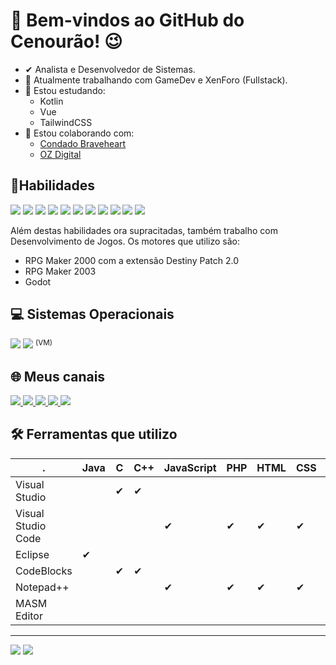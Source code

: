 # 🥕 Bem-vindos ao GitHub do Cenourão! 😉

- ✔ Analista e Desenvolvedor de Sistemas.
- 🔭 Atualmente trabalhando com GameDev e XenForo (Fullstack).
- 🌱 Estou estudando:
	- Kotlin
	- Vue
	- TailwindCSS
- 👯 Estou colaborando com:
	- [Condado Braveheart](https://github.com/CondadoBraveheart)
	- [OZ Digital](https://github.com/Dominikanes)

## 🌟Habilidades
<div>
  <img src="https://img.shields.io/badge/HTML5-E34F26?style=for-the-badge&logo=html5&logoColor=white" />
  <img src="https://img.shields.io/badge/CSS3-1572B6?style=for-the-badge&logo=css3&logoColor=white" />
  <img src="https://img.shields.io/badge/JavaScript-323330?style=for-the-badge&logo=javascript&logoColor=F7DF1E" />
  <img src="https://img.shields.io/badge/C-00599C?style=for-the-badge&logo=c&logoColor=white" />
  <img src="https://img.shields.io/badge/C%2B%2B-00599C?style=for-the-badge&logo=c%2B%2B&logoColor=white" />
  <img src="https://img.shields.io/badge/Java-ED8B00?style=for-the-badge&logo=java&logoColor=white" />
  <img src="https://img.shields.io/badge/PHP-777BB4?style=for-the-badge&logo=php&logoColor=white" />
  <img src="https://img.shields.io/badge/Vue.js-35495E?style=for-the-badge&logo=vue.js&logoColor=4FC08D" />
  <img src="https://img.shields.io/badge/Laravel-FF2D20?style=for-the-badge&logo=laravel&logoColor=white" />
  <img src="https://img.shields.io/badge/MySQL-00000F?style=for-the-badge&logo=mysql&logoColor=white" />
  <img src="https://img.shields.io/badge/SQLite-07405E?style=for-the-badge&logo=sqlite&logoColor=white" /> 
</div>

Além destas habilidades ora supracitadas, também trabalho com Desenvolvimento de Jogos. Os motores que utilizo são:
- RPG Maker 2000 com a extensão Destiny Patch 2.0
- RPG Maker 2003
- Godot

## 💻 Sistemas Operacionais
<div>
	<img src="https://img.shields.io/badge/Windows-0078D6?style=for-the-badge&logo=windows&logoColor=white" />
	<img src="https://img.shields.io/badge/Ubuntu-E95420?style=for-the-badge&logo=ubuntu&logoColor=white" />
	<sup>(VM)</sup>
</div>

## 🌐 Meus canais
<div>
	<a href="https://twitter.com/DrXGB" target="_blank">
		<img src="https://img.shields.io/badge/Twitter-1DA1F2?style=for-the-badge&logo=twitter&logoColor=white" />
	</a>
	<a href="https://www.youtube.com/channel/UCyZxoAiTa1Nih2V8ONhsizQ" target="_blank">
		<img src="https://img.shields.io/badge/YouTube-FF0000?style=for-the-badge&logo=youtube&logoColor=white" />
	</a>
	<a href="https://www.twitch.tv/drxgb_" target="_blank">
		<img src="https://img.shields.io/badge/Twitch-9146FF?style=for-the-badge&logo=twitch&logoColor=white" />
	</a>
	<a href="https://drxgb.itch.io/" target="_blank">
		<img src="https://img.shields.io/badge/Itch.io-FA5C5C?style=for-the-badge&logo=itch.io&logoColor=white" />
	</a>
	<a href="https://ko-fi.com/drxgb" target="_blank">
		<img src="https://img.shields.io/badge/Ko--fi-F16061?style=for-the-badge&logo=ko-fi&logoColor=white" />
	</a>
</div>

## 🛠 Ferramentas que utilizo

. | Java | C | C++ | JavaScript | PHP | HTML | CSS | Assembly
-- | ---- | -- | --- | ---------- | --- | ---- | --- | --------
Visual Studio | | ✔ | ✔ | | | | | ✔
Visual Studio Code | | | | ✔ | ✔ | ✔ | ✔ | 
Eclipse | ✔ | | | | | | |
CodeBlocks | | ✔ | ✔ | | | | | 
Notepad++ | | | | ✔ | ✔ | ✔ | ✔ | ✔
MASM Editor | | | | | | | | ✔
 

<hr />

<div>
	<img src="https://github-readme-stats.vercel.app/api?username=drxgb&theme=highcontrast&show_icons=true&count_private=true&custom_title=Estatísticas" />
	<img src="https://github-readme-stats.vercel.app/api/top-langs/?username=drxgb&theme=highcontrast&layout=compact&custom_title=Linguagens Utilizadas&langs_count=10&count_private=true" />
</div>

<!--
**drxgb/drxgb** is a ✨ _special_ ✨ repository because its `README.md` (this file) appears on your GitHub profile.

Here are some ideas to get you started:

- 🔭 I’m currently working on ...
- 🌱 I’m currently learning ...
- 👯 I’m looking to collaborate on ...
- 🤔 I’m looking for help with ...
- 💬 Ask me about ...
- 📫 How to reach me: ...
- 😄 Pronouns: ...
- ⚡ Fun fact: ...
-->
